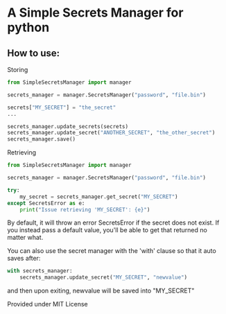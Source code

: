# A Simple Secrets Manager for python

## How to use:

Storing

```python
from SimpleSecretsManager import manager

secrets_manager = manager.SecretsManager("password", "file.bin")

secrets["MY_SECRET"] = "the_secret"
...

secrets_manager.update_secrets(secrets)
secrets_manager.update_secret("ANOTHER_SECRET", "the_other_secret")
secrets_manager.save()
```

Retrieving

```python
from SimpleSecretsManager import manager

secrets_manager = manager.SecretsManager("password", "file.bin")

try:
    my_secret = secrets_manager.get_secret("MY_SECRET")
except SecretsError as e:
    print("Issue retrieving 'MY_SECRET': {e}")
```

By default, it will throw an error SecretsError if the secret does not exist. If you instead pass a default value, you'll be able to get that returned no matter what.

You can also use the secret manager with the 'with' clause so that it auto saves after:

```python
with secrets_manager:
    secrets_manager.update_secret("MY_SECRET", "newvalue")
```

and then upon exiting, newvalue will be saved into "MY_SECRET"

Provided under MIT License
